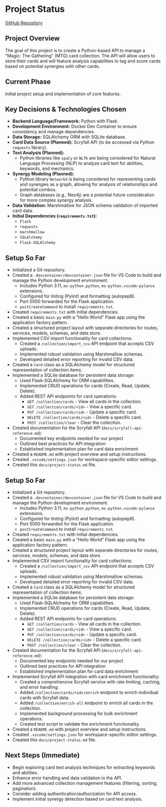 # Project Status

[GitHub Repository](https://github.com/levofski/mtg-code-analyser)

## Project Overview

The goal of this project is to create a Python-based API to manage a "Magic: The Gathering" (MTG) card collection. The API will allow users to store their cards and will feature analysis capabilities to tag and score cards based on potential synergies with other cards.

## Current Phase

Initial project setup and implementation of core features.

## Key Decisions & Technologies Chosen

*   **Backend Language/Framework:** Python with Flask.
*   **Development Environment:** Docker Dev Container to ensure consistency and manage dependencies.
*   **Data Storage:** SQLAlchemy ORM with SQLite database.
*   **Card Data Source (Planned):** Scryfall API (to be accessed via Python `requests` library).
*   **Text Analysis (Planned):**
    *   Python libraries like `spaCy` or `NLTK` are being considered for Natural Language Processing (NLP) to analyze card text for abilities, keywords, and mechanics.
*   **Synergy Modeling (Planned):**
    *   Python library `NetworkX` is being considered for representing cards and synergies as a graph, allowing for analysis of relationships and potential combos.
    *   Graph databases (e.g., Neo4j) are a potential future consideration for more complex synergy analysis.
*   **Data Validation:** Marshmallow for JSON schema validation of imported card data.
*   **Initial Dependencies (`requirements.txt`):**
    *   `Flask`
    *   `requests`
    *   `marshmallow`
    *   `SQLAlchemy`
    *   `Flask-SQLAlchemy`

## Setup So Far

*   Initialized a Git repository.
*   Created a `.devcontainer/devcontainer.json` file for VS Code to build and manage the Python development environment.
    *   Includes Python 3.11, `ms-python.python`, `ms-python.vscode-pylance` extensions.
    *   Configured for linting (Pylint) and formatting (autopep8).
    *   Port 5000 forwarded for the Flask application.
    *   `postCreateCommand` to install `requirements.txt`.
*   Created `requirements.txt` with initial dependencies.
*   Created a basic `main.py` with a "Hello World" Flask app using the application factory pattern.
*   Created a structured project layout with separate directories for routes, services, models, schemas, and data store.
*   Implemented CSV import functionality for card collections:
    *   Created a `/collection/import_csv` API endpoint that accepts CSV uploads.
    *   Implemented robust validation using Marshmallow schemas.
    *   Developed detailed error reporting for invalid CSV data.
*   Created a `Card` class as a SQLAlchemy model for structured representation of collection items.
*   Implemented a SQLite database for persistent data storage:
    *   Used Flask-SQLAlchemy for ORM capabilities.
    *   Implemented CRUD operations for cards (Create, Read, Update, Delete).
    *   Added REST API endpoints for card operations:
        *   `GET /collection/cards` - View all cards in the collection.
        *   `GET /collection/cards/<id>` - View a specific card.
        *   `PUT /collection/cards/<id>` - Update a specific card.
        *   `DELETE /collection/cards/<id>` - Delete a specific card.
        *   `POST /collection/clear` - Clear the collection.
*   Created documentation for the Scryfall API (`docs/scryfall-api-reference.md`):
    *   Documented key endpoints needed for our project
    *   Outlined best practices for API integration
    *   Established implementation plan for card data enrichment
*   Created a `README.md` with project overview and setup instructions.
*   Created `.vscode/settings.json` for workspace-specific editor settings.
*   Created this `docs/project-status.md` file.

## Setup So Far

*   Initialized a Git repository.
*   Created a `.devcontainer/devcontainer.json` file for VS Code to build and manage the Python development environment.
    *   Includes Python 3.11, `ms-python.python`, `ms-python.vscode-pylance` extensions.
    *   Configured for linting (Pylint) and formatting (autopep8).
    *   Port 5000 forwarded for the Flask application.
    *   `postCreateCommand` to install `requirements.txt`.
*   Created `requirements.txt` with initial dependencies.
*   Created a basic `main.py` with a "Hello World" Flask app using the application factory pattern.
*   Created a structured project layout with separate directories for routes, services, models, schemas, and data store.
*   Implemented CSV import functionality for card collections:
    *   Created a `/collection/import_csv` API endpoint that accepts CSV uploads.
    *   Implemented robust validation using Marshmallow schemas.
    *   Developed detailed error reporting for invalid CSV data.
*   Created a `Card` class as a SQLAlchemy model for structured representation of collection items.
*   Implemented a SQLite database for persistent data storage:
    *   Used Flask-SQLAlchemy for ORM capabilities.
    *   Implemented CRUD operations for cards (Create, Read, Update, Delete).
    *   Added REST API endpoints for card operations:
        *   `GET /collection/cards` - View all cards in the collection.
        *   `GET /collection/cards/<id>` - View a specific card.
        *   `PUT /collection/cards/<id>` - Update a specific card.
        *   `DELETE /collection/cards/<id>` - Delete a specific card.
        *   `POST /collection/clear` - Clear the collection.
*   Created documentation for the Scryfall API (`docs/scryfall-api-reference.md`):
    *   Documented key endpoints needed for our project
    *   Outlined best practices for API integration
    *   Established implementation plan for card data enrichment
*   Implemented Scryfall API integration with card enrichment functionality:
    *   Created a comprehensive Scryfall service with rate limiting, caching, and error handling.
    *   Added `/collection/cards/<id>/enrich` endpoint to enrich individual cards with Scryfall data.
    *   Added `/collection/enrich-all` endpoint to enrich all cards in the collection.
    *   Implemented background processing for bulk enrichment operations.
    *   Created test script to validate the enrichment functionality.
*   Created a `README.md` with project overview and setup instructions.
*   Created `.vscode/settings.json` for workspace-specific editor settings.
*   Created this `docs/project-status.md` file.

## Next Steps (Immediate)

*   Begin exploring card text analysis techniques for extracting keywords and abilities.
*   Enhance error handling and data validation in the API.
*   Add more advanced collection management features (filtering, sorting, pagination).
*   Consider adding authentication/authorization for API access.
*   Implement initial synergy detection based on card text analysis.


